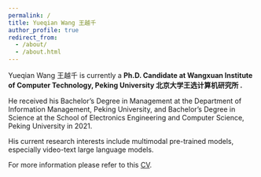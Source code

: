```yaml
---
permalink: /
title: Yueqian Wang 王越千
author_profile: true
redirect_from: 
  - /about/
  - /about.html
---
```


Yueqian Wang 王越千 is currently a **Ph.D. Candidate at Wangxuan Institute of Computer Technology, Peking University 北京大学王选计算机研究所 .** 

He received his Bachelor’s Degree in Management at the Department of Information Management, Peking University, and Bachelor’s Degree in Science at the School of Electronics Engineering and Computer Science, Peking University in 2021.

His current research interests include multimodal pre-trained models, especially video-text large language models.

For more information please refer to this <a href="files/CV_ENG.pdf">CV</a>.